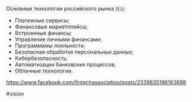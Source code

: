 
Основные технологии российского рынка 🇷🇺:
- Платежные сервисы; 
- Финансовые маркетплейсы; 
- Встроенные финансы;
- Управление личными финансами; 
- Программамы лояльности;
- Безопасная обработке персональных данных;
- Кибербезопасность;
- Автоматизации банковских процессов;
- Облачные технологии.

https://www.facebook.com/fintechassociation/posts/2339835196163698

#vision 